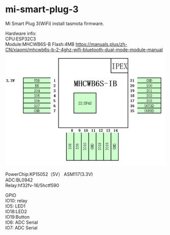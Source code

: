 # mi-smart-plug-3
Mi Smart Plug 3(WiFi) install tasmota firmware.  

Hardware info:  
CPU:ESP32C3  
Module:MHCWB6S-B  Flash:4MB
https://manuals.plus/zh-CN/xiaomi/mhcwb6s-b-2-4ghz-wifi-bluetooth-dual-mode-module-manual  
![mi-plug-3 module pinout](https://github.com/yindht/mi-smart-plug-3/blob/main/doc/module_pin.png)

PowerChip:KP15052（5V）  ASM117(3.3V)  
ADC:BL0942  
Relay:hf32fv-16/5hctf590  

GPIO  
IO10: relay  
IO5: LED1  
IO18:LED2  
IO19:Button  
IO6: ADC Serial  
IO7: ADC Serial  
